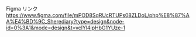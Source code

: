Figma リンク
https://www.figma.com/file/mPOD8SqRUcRTUPs08ZLDoL/php%E8%87%AA%E4%BD%9C_Sherediary?type=design&node-id=0%3A1&mode=design&t=vclYl4ipHbG1YUze-1
